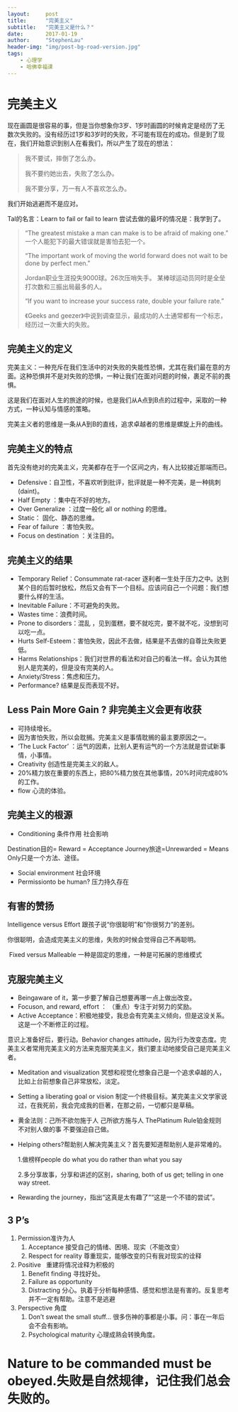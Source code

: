 ```yaml
---
layout:     post
title:      "完美主义"
subtitle:   "完美主义是什么？"
date:       2017-01-19
author:     "StephenLau"
header-img: "img/post-bg-road-version.jpg"
tags:
    - 心理学
    - 哈佛幸福课
---
```


# 完美主义

现在画圆是很容易的事，但是当你想象你3岁、1岁时画圆的时候肯定是经历了无数次失败的。没有经历过1岁和3岁时的失败，不可能有现在的成功。但是到了现在，我们开始意识到别人在看我们，所以产生了现在的想法：

> 我不要试，摔倒了怎么办。
>
> 我不要约她出去，失败了怎么办。
>
> 我不要分享，万一有人不喜欢怎么办。

我们开始逃避而不是应对。

Tal的名言：Learn to fail or fail to learn
尝试去做的最坏的情况是：我学到了。

> “The greatest mistake a man can make is to be afraid of making one.”
> 一个人能犯下的最大错误就是害怕去犯一个。
>
> “The important work of moving the world forward does not wait to be done by perfect men.”
>
> Jordan职业生涯投失9000球。26次压哨失手。
> 某棒球运动员同时是全垒打次数和三振出局最多的人。
>
> “If you want to increase your success rate, double your failure rate.”
>
> 《Geeks and geezer》中说到调查显示，最成功的人士通常都有一个标志，经历过一次重大的失败。

## 完美主义的定义

完美主义：一种充斥在我们生活中的对失败的失能性恐惧，尤其在我们最在意的方面。这种恐惧并不是对失败的恐惧，一种让我们在面对问题的时候，裹足不前的畏惧。

这是我们在面对人生的旅途的时候，也是我们从A点到B点的过程中，采取的一种方式，一种认知与情感的策略。

完美主义者的思维是一条从A到B的直线，追求卓越者的思维是螺旋上升的曲线。

## 完美主义的特点

首先没有绝对的完美主义，完美都存在于一个区间之内，有人比较接近那端而已。

- Defensive：自卫性，不喜欢听到批评，批评就是一种不完美，是一种挑刺(daint)。
- Half Empty ：集中在不好的地方。
- Over Generalize ：过度一般化 all or nothing 的思维。
- Static： 固化、静态的思维。
- Fear of failure ：害怕失败。
- Focus on destination ：关注目的。

## 完美主义的结果

- Temporary Relief：Consummate rat-racer 逐利者一生处于压力之中。达到某个目的后暂时放松，然后又会有下一个目标。应该问自己一个问题：我们想要什么样的生活。
- Inevitable Failure：不可避免的失败。
- Wastes time：浪费时间。
- Prone to disorders：混乱 ，见到蛋糕，要不就吃完，要不就不吃，没想到可以吃一点。
- Hurts Self-Esteem：害怕失败，因此不去做，结果是不去做的自尊比失败更低。
- Harms Relationships：我们对世界的看法和对自己的看法一样。会认为其他别人是完美的，但是没有完美的人。
- Anxiety/Stress：焦虑和压力。
- Performance? 结果是反而表现不好。

## Less Pain More Gain ? 非完美主义会更有收获

- 可持续增长。
- 因为害怕失败，所以会耽搁。完美主义是事情耽搁的最主要原因之一。
- ‘The Luck Factor’ ：运气的因素，比别人更有运气的一个方法就是尝试新事情，小事情。
- Creativity 创造性是完美主义的敌人。
- 20%精力放在重要的东西上，把80%精力放在其他事情，20%时间完成80%的工作。
- flow 心流的体验。

## 完美主义的根源

- Conditioning 条件作用 社会影响

Destination目的= Reward = Acceptance
Journey旅途=Unrewarded = Means Only只是一个方法、途径。

- Social environment 社会环境
- Permissionto be human? 压力持久存在

## 有害的赞扬

Intelligence versus Effort 跟孩子说“你很聪明”和”你很努力”的差别。

你很聪明，会造成完美主义的思维，失败的时候会觉得自己不再聪明。

 Fixed versus Malleable 一种是固定的思维，一种是可拓展的思维模式

## 克服完美主义

- Beingaware of it，第一步要了解自己想要再哪一点上做出改变。
- Focuson, and reward, effort ： （重点）专注于对努力的奖励。
- Active Acceptance：积极地接受，我总会有完美主义倾向，但是这没关系。这是一个不断修正的过程。

意识上准备好后，要行动。Behavior changes attitude，因为行为改变态度。完美主义者常用完美主义的方法来克服完美主义，我们要主动地接受自己是完美主义者。

- Meditation and visualization 冥想和视觉化想象自己是一个追求卓越的人，比如上台前想象自己非常放松，淡定。

- Setting a liberating goal or vision 制定一个终极目标。某完美主义文学家说过，在我死前，我会完成我的巨著，在那之前，一切都只是草稿。

- 黄金法则：己所不欲勿施于人 己所欲方施与人 ThePlatinum Rule铂金规则  不对别人做的事 不要强迫自己做。

- Helping others?帮助别人解决完美主义？首先要知道帮助别人是非常难的。

  1.做榜样people do what you do rather than what you say 

  2.多分享故事，分享和讲述的区别，sharing, both of us get; telling in one way street.

- Rewarding the journey，指出“这真是太有趣了”“这是一个不错的尝试”。

## 3 P’s

1. Permission准许为人
   1. Acceptance 接受自己的情绪、困境、现实（不能改变）
   2. Respect for reality 尊重现实，能够改变的只有我对现实的诠释
2. Positive   重建将情况诠释为积极的
   1. Benefit finding 寻找好处。
   2. Failure as opportunity
   3. Distracting 分心。执着于分析每种感情、感觉和想法是有害的。反复思考并不一定有帮助。注意不是逃避
3. Perspective 角度
   1. Don’t sweat the small stuff… 很多伤神的事都是小事。问：事在一年后会不会有影响。
   2. Psychological maturity 心理成熟会转换角度。



# Nature to be commanded must be obeyed.失败是自然规律，记住我们总会失败的。



